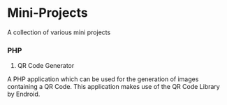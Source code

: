 Mini-Projects
=============
A collection of various mini projects

### PHP

1) QR Code Generator

A PHP application which can be used for the generation of images containing a QR Code. 
This application makes use of the QR Code Library by Endroid. 
